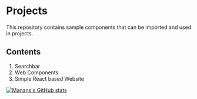 
# Projects
This repository contains sample components that can be imported and used in projects.

## Contents
1. Searchbar
2. Web Components
3. Simple React based Website


[![Manans's GitHub stats](https://github-readme-stats.vercel.app/api?username=mananlodhia1)](https://github.com/mananlodhia1/github-readme-stats)
